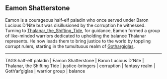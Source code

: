 ## Eamon Shatterstone

Eamon is a courageous half-elf paladin who once served under Baron Lucious D'Nite but was disillusioned by the corruption he witnessed. Turning to [Thalanar_the_Shifting_Tide](../Gods/Thalanar_the_Shifting_Tide.md), for guidance, Eamon formed a group of like-minded warriors dedicated to upholding the balance Thalanar represents. He now leads them to bring justice to the world by toppling corrupt rulers, starting in the tumultuous realm of [Gothargiglas](../Places/Gothargiglas.md).


---

TAGS:half-elf paladin | Eamon Shatterstone | Baron Lucious D'Nite | Thalanar, the Shifting Tide | justice-bringers | corruption | fantasy realm | Goth’ar’giglas | warrior group | balance
